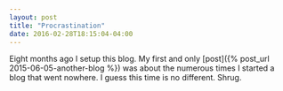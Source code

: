 ```yaml
---
layout: post
title: "Procrastination"
date: 2016-02-28T18:15:04-04:00
---
```


Eight months ago I setup this blog. My first and only [post]({% post_url 2015-06-05-another-blog %}) was about the numerous times I started a blog that went nowhere. I guess this time is no different. Shrug.
